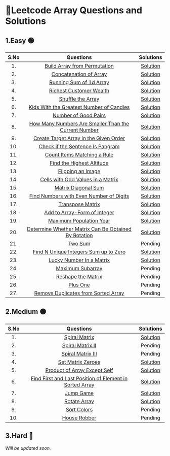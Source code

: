 # 📝Leetcode Array Questions and Solutions
## 1.Easy 🟢
| S.No | Questions | Solutions |
| :---: | :---: | :---: |
| 1. | [Build Array from Permutation](https://leetcode.com/problems/build-array-from-permutation/) | [Solution](https://github.com/Samadrita-Shaw/Leetcode-Solutions-DSAwithKunal/blob/main/DSA%20with%20Kunal%20-%20Solutions/01-arrays-solution/1-Easy/ZeroBasedPermutation.java) |
| 2. | [Concatenation of Array](https://leetcode.com/problems/concatenation-of-array/) | [Solution](https://github.com/Samadrita-Shaw/Leetcode-Solutions-DSAwithKunal/blob/main/DSA%20with%20Kunal%20-%20Solutions/01-arrays-solution/1-Easy/Concatenation_Arrays.java) |
| 3. | [Running Sum of 1d Array](https://leetcode.com/problems/running-sum-of-1d-array/) | [Solution](https://github.com/Samadrita-Shaw/Leetcode-Solutions-DSAwithKunal/blob/main/DSA%20with%20Kunal%20-%20Solutions/01-arrays-solution/1-Easy/Running_SumArray.java) |
| 4. | [Richest Customer Wealth](https://leetcode.com/problems/richest-customer-wealth/) | [Solution](https://github.com/Samadrita-Shaw/Leetcode-Solutions-DSAwithKunal/blob/main/DSA%20with%20Kunal%20-%20Solutions/01-arrays-solution/1-Easy/Richest_CustomerWealth.java) |
| 5. | [Shuffle the Array](https://leetcode.com/problems/shuffle-the-array/) | [Solution](https://github.com/Samadrita-Shaw/Leetcode-Solutions-DSAwithKunal/blob/main/DSA%20with%20Kunal%20-%20Solutions/01-arrays-solution/1-Easy/ShuffleArray.java) |
| 6. | [Kids With the Greatest Number of Candies](https://leetcode.com/problems/kids-with-the-greatest-number-of-candies/) | [Solution](https://github.com/Samadrita-Shaw/Leetcode-Solutions-DSAwithKunal/blob/main/DSA%20with%20Kunal%20-%20Solutions/01-arrays-solution/1-Easy/Kids_GreatestCandies.java) |
| 7. | [Number of Good Pairs](https://leetcode.com/problems/number-of-good-pairs/) | [Solution](https://github.com/Samadrita-Shaw/Leetcode-Solutions-DSAwithKunal/blob/main/DSA%20with%20Kunal%20-%20Solutions/01-arrays-solution/1-Easy/Good_Pairs) |
| 8. | [How Many Numbers Are Smaller Than the Current Number](https://leetcode.com/problems/how-many-numbers-are-smaller-than-the-current-number/) | [Solution](https://github.com/Samadrita-Shaw/Leetcode-Solutions-DSAwithKunal/blob/main/DSA%20with%20Kunal%20-%20Solutions/01-arrays-solution/1-Easy/SmallerThanCurrent.java) |
| 9. | [Create Target Array in the Given Order](https://leetcode.com/problems/create-target-array-in-the-given-order/) | [Solution](https://github.com/Samadrita-Shaw/Leetcode-Solutions-DSAwithKunal/blob/main/DSA%20with%20Kunal%20-%20Solutions/01-arrays-solution/1-Easy/Target_Array.java) |
| 10. | [Check if the Sentence Is Pangram](https://leetcode.com/problems/check-if-the-sentence-is-pangram/) | [Solution](https://github.com/Samadrita-Shaw/Leetcode-Solutions-DSAwithKunal/blob/main/DSA%20with%20Kunal%20-%20Solutions/01-arrays-solution/1-Easy/Pangram_Sentence.java) |
| 11. | [Count Items Matching a Rule](https://leetcode.com/problems/count-items-matching-a-rule/) | [Solution](https://github.com/Samadrita-Shaw/Leetcode-Solutions-DSAwithKunal/blob/main/DSA%20with%20Kunal%20-%20Solutions/01-arrays-solution/1-Easy/Matching_RuleString.java) |
| 12. | [Find the Highest Altitude](https://leetcode.com/problems/find-the-highest-altitude/) | [Solution](https://github.com/Samadrita-Shaw/Leetcode-Solutions-DSAwithKunal/blob/main/DSA%20with%20Kunal%20-%20Solutions/01-arrays-solution/1-Easy/Max_Height.java) |
| 13. | [Flipping an Image](https://leetcode.com/problems/flipping-an-image/) | [Solution](https://github.com/Samadrita-Shaw/Leetcode-Solutions-DSAwithKunal/blob/main/DSA%20with%20Kunal%20-%20Solutions/01-arrays-solution/1-Easy/FlipAndInvert_Image.java) |
| 14. | [Cells with Odd Values in a Matrix](https://leetcode.com/problems/cells-with-odd-values-in-a-matrix/) | [Solution](https://github.com/Samadrita-Shaw/Leetcode-Solutions-DSAwithKunal/blob/main/DSA%20with%20Kunal%20-%20Solutions/01-arrays-solution/1-Easy/Cells_WithOddValue.java) |
| 15. | [Matrix Diagonal Sum](https://leetcode.com/problems/matrix-diagonal-sum/) | [Solution](https://github.com/Samadrita-Shaw/Leetcode-Solutions-DSAwithKunal/blob/main/DSA%20with%20Kunal%20-%20Solutions/01-arrays-solution/1-Easy/Matrix_DiagonalSum.java) |
| 16. | [Find Numbers with Even Number of Digits](https://leetcode.com/problems/find-numbers-with-even-number-of-digits/) | [Solution](https://github.com/Samadrita-Shaw/Leetcode-Solutions-DSAwithKunal/blob/main/DSA%20with%20Kunal%20-%20Solutions/01-arrays-solution/1-Easy/Even_numberDigits.java) |
| 17. | [Transpose Matrix](https://leetcode.com/problems/transpose-matrix/) | [Solution](https://github.com/Samadrita-Shaw/Leetcode-Solutions-DSAwithKunal/blob/main/DSA%20with%20Kunal%20-%20Solutions/01-arrays-solution/1-Easy/Transpose.java) |
| 18. | [Add to Array-Form of Integer](https://leetcode.com/problems/add-to-array-form-of-integer/) | [Solution](https://github.com/Samadrita-Shaw/Leetcode-Solutions-DSAwithKunal/blob/main/DSA%20with%20Kunal%20-%20Solutions/01-arrays-solution/1-Easy/Array_Form.java) |
| 19. | [Maximum Population Year](https://leetcode.com/problems/maximum-population-year/) | [Solution](https://github.com/Samadrita-Shaw/Leetcode-Solutions-DSAwithKunal/blob/main/DSA%20with%20Kunal%20-%20Solutions/01-arrays-solution/1-Easy/MaximumPopulation.java) |
| 20. | [Determine Whether Matrix Can Be Obtained By Rotation](https://leetcode.com/problems/determine-whether-matrix-can-be-obtained-by-rotation/) | [Solution](https://github.com/Samadrita-Shaw/Leetcode-Solutions-DSAwithKunal/blob/main/DSA%20with%20Kunal%20-%20Solutions/01-arrays-solution/1-Easy/RotateArrayRight.java) |
| 21. | [Two Sum](https://leetcode.com/problems/two-sum/) | Pending |
| 22. | [Find N Unique Integers Sum up to Zero](https://leetcode.com/problems/find-n-unique-integers-sum-up-to-zero/) | [Solution](https://github.com/Samadrita-Shaw/Leetcode-Solutions-DSAwithKunal/blob/main/DSA%20with%20Kunal%20-%20Solutions/01-arrays-solution/1-Easy/IntegerSumUpto0.java) |
| 23. | [Lucky Number In a Matrix](https://leetcode.com/problems/lucky-numbers-in-a-matrix/) | [Solution](https://github.com/Samadrita-Shaw/Leetcode-Solutions-DSAwithKunal/blob/main/DSA%20with%20Kunal%20-%20Solutions/01-arrays-solution/1-Easy/SaddlePoint.java) |
| 24. | [Maximum Subarray](https://leetcode.com/problems/maximum-subarray/) | Pending |
| 25. | [Reshape the Matrix](https://leetcode.com/problems/reshape-the-matrix/) | Pending |
| 26. | [Plus One](https://leetcode.com/problems/plus-one/) | Pending |
| 27. | [Remove Duplicates from Sorted Array](https://leetcode.com/problems/remove-duplicates-from-sorted-array/) | Pending |

## 2.Medium 🟠
| S.No | Questions | Solutions |
| :---: | :---: | :---: |
| 1. | [Spiral Matrix](https://leetcode.com/problems/spiral-matrix/)| [Solution](https://github.com/Samadrita-Shaw/Leetcode-Solutions-DSAwithKunal/blob/main/DSA%20with%20Kunal%20-%20Solutions/01-arrays-solution/2-Medium/SpiralMatrix.java) |
| 2. | [Spiral Matrix II](https://leetcode.com/problems/spiral-matrix-ii/) | Pending |
| 3. | [Spiral Matrix III](https://leetcode.com/problems/spiral-matrix-iii/) | Pending |
| 4. | [Set Matrix Zeroes](https://leetcode.com/problems/set-matrix-zeroes/) | [Solution](https://github.com/Samadrita-Shaw/Leetcode-Solutions-DSAwithKunal/blob/main/DSA%20with%20Kunal%20-%20Solutions/01-arrays-solution/2-Medium/SetZeroes.java) |
| 5. | [Product of Array Except Self](https://leetcode.com/problems/product-of-array-except-self/) | [Solution](https://github.com/Samadrita-Shaw/Leetcode-Solutions-DSAwithKunal/blob/main/DSA%20with%20Kunal%20-%20Solutions/01-arrays-solution/2-Medium/ProductExceptSelf.java) |
| 6. | [Find First and Last Position of Element in Sorted Array](https://leetcode.com/problems/find-first-and-last-position-of-element-in-sorted-array/) | [Solution](https://github.com/Samadrita-Shaw/Leetcode-Solutions-DSAwithKunal/blob/main/DSA%20with%20Kunal%20-%20Solutions/01-arrays-solution/2-Medium/FirstAndLastRange.java) |
| 7. | [Jump Game](https://leetcode.com/problems/jump-game/) | [Solution](https://github.com/Samadrita-Shaw/Leetcode-Solutions-DSAwithKunal/blob/main/DSA%20with%20Kunal%20-%20Solutions/01-arrays-solution/2-Medium/JumpGame.java) |
| 8. | [Rotate Array](https://leetcode.com/problems/rotate-array/) | [Solution](https://github.com/Samadrita-Shaw/Leetcode-Solutions-DSAwithKunal/blob/main/DSA%20with%20Kunal%20-%20Solutions/01-arrays-solution/2-Medium/Rotation90.java) |
| 9. | [Sort Colors](https://leetcode.com/problems/sort-colors/) | Pending |
| 10. | [House Robber](https://leetcode.com/problems/house-robber/) | Pending |

## 3.Hard 🔴
*Will be updated soon.*
